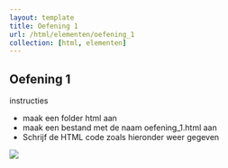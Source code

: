 ```yaml
---
layout: template
title: Oefening 1
url: /html/elementen/oefening_1
collection: [html, elementen]
---
```


## Oefening 1

<div class="highlight">
<label>instructies</label>
<ul>
<li>maak een folder html aan</li>
<li>maak een bestand met de naam oefening_1.html aan</li>
<li>Schrijf de HTML code zoals hieronder weer gegeven</li>
<ul>
</div> 
<img src="{{ '/html/elementen/images/oefening_1.png' | relative_url}}" />